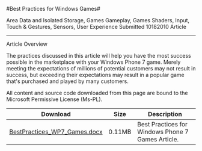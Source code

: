 #Best Practices for Windows Games#

Area
Data and Isolated Storage, Games Gameplay, Games Shaders, Input, Touch & Gestures, Sensors, User Experience
Submitted
10182010
Article

---

Article Overview

The practices discussed in this article will help you have the most success possible in the marketplace with your Windows Phone 7 game. Merely meeting the expectations of millions of potential customers may not result in success, but exceeding their expectations may result in a popular game that's purchased and played by many customers.

All content and source code downloaded from this page are bound to the Microsoft Permissive License (Ms-PL).

Download | Size | Description
---|---|---|
[BestPractices_WP7_Games.docx](https://github.com/nkast/XNAGameStudio/blob/master/Documents/BestPractices_WP7_Games.docx?raw=true) | 0.11MB | Best Practices for Windows Phone 7 Games Article.